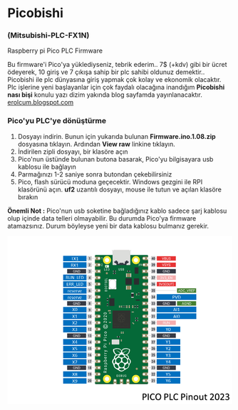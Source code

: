 # Picobishi
### (Mitsubishi-PLC-FX1N)
 Raspberry pi Pico PLC Firmware

Bu firmware'i Pico'ya yüklediyseniz, tebrik ederim.. 7$ (+kdv) gibi bir ücret ödeyerek, 10 giriş ve 7 çıkışa sahip bir plc sahibi oldunuz demektir.. Picobishi ile plc dünyasına giriş yapmak çok kolay ve ekonomik olacaktır. Plc işlerine yeni başlayanlar için çok faydalı olacağına inandığım **Picobishi nası bişi** konulu yazı dizim yakında blog sayfamda yayınlanacaktır.<br>
[erolcum.blogspot.com](https://erolcum.blogspot.com)

### Pico'yu PLC'ye dönüştürme
1. Dosyayı indirin. Bunun için yukarıda bulunan **Firmware.ino.1.08.zip** dosyasına tıklayın. Ardından **View raw** linkine tıklayın.
2. İndirilen zipli dosyayı, bir klasöre açın
3. Pico'nun üstünde bulunan butona basarak, Pico'yu bilgisayara usb kablosu ile bağlayın
4. Parmağınızı 1-2 saniye sonra butondan çekebilirsiniz
5. Pico, flash sürücü moduna geçecektir. Windows gezgini ile RPI klasörünü açın. **uf2** uzantılı dosyayı, mouse ile tutun ve açılan klasöre bırakın

**Önemli Not :** Pico'nun usb soketine bağladığınız kablo sadece şarj kablosu olup içinde data telleri olmayabilir. Bu durumda Pico'ya firmware atamazsınız. Durum böyleyse yeni bir data kablosu bulmanız gerekir.
   
![Picobishi_PLC_Pinout_2023](https://github.com/erolcum/Picobishi/blob/main/my%20files/Pico_PLC_Pinout_2023.png)
 
